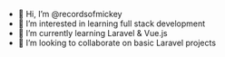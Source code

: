 - 👋 Hi, I’m @recordsofmickey
- 👀 I’m interested in learning full stack development
- 🌱 I’m currently learning Laravel & Vue.js
- 💞️ I’m looking to collaborate on basic Laravel projects

<!---
recordsofmickey/recordsofmickey is a ✨ special ✨ repository because its `README.md` (this file) appears on your GitHub profile.
You can click the Preview link to take a look at your changes.
--->
